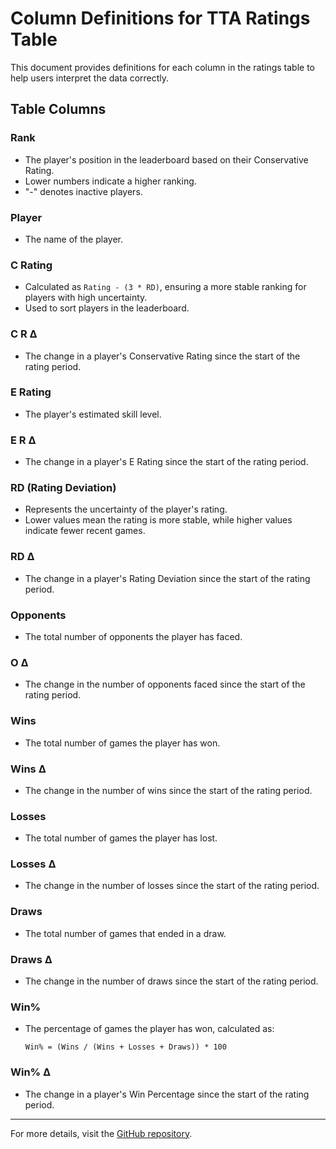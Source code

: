 # Column Definitions for TTA Ratings Table

This document provides definitions for each column in the ratings table to help users interpret the data correctly.

## Table Columns

### **Rank**
- The player's position in the leaderboard based on their Conservative Rating.
- Lower numbers indicate a higher ranking.
- "-" denotes inactive players.

### **Player**
- The name of the player.

### **C Rating**
- Calculated as `Rating - (3 * RD)`, ensuring a more stable ranking for players with high uncertainty.
- Used to sort players in the leaderboard.

### **C R Δ**
- The change in a player's Conservative Rating since the start of the rating period.

### **E Rating**
- The player's estimated skill level.

### **E R Δ**
- The change in a player's E Rating since the start of the rating period.

### **RD (Rating Deviation)**
- Represents the uncertainty of the player's rating.
- Lower values mean the rating is more stable, while higher values indicate fewer recent games.

### **RD Δ**
- The change in a player's Rating Deviation since the start of the rating period.

### **Opponents**
- The total number of opponents the player has faced.

### **O Δ**
- The change in the number of opponents faced since the start of the rating period.

### **Wins**
- The total number of games the player has won.

### **Wins Δ**
- The change in the number of wins since the start of the rating period.

### **Losses**
- The total number of games the player has lost.

### **Losses Δ**
- The change in the number of losses since the start of the rating period.

### **Draws**
- The total number of games that ended in a draw.

### **Draws Δ**
- The change in the number of draws since the start of the rating period.

### **Win%**
- The percentage of games the player has won, calculated as:
  ```
  Win% = (Wins / (Wins + Losses + Draws)) * 100
  ```

### **Win% Δ**
- The change in a player's Win Percentage since the start of the rating period.

---

For more details, visit the [GitHub repository](https://github.com/ausberg/tta_ratings).

